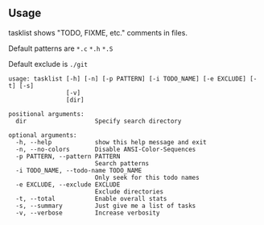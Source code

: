 ## Usage

tasklist shows "TODO, FIXME, etc." comments in files.

Default patterns are `*.c` `*.h` `*.S`

Default exclude is `./git`

```
usage: tasklist [-h] [-n] [-p PATTERN] [-i TODO_NAME] [-e EXCLUDE] [-t] [-s]
                [-v]
                [dir]

positional arguments:
  dir                   Specify search directory

optional arguments:
  -h, --help            show this help message and exit
  -n, --no-colors       Disable ANSI-Color-Sequences
  -p PATTERN, --pattern PATTERN
                        Search patterns
  -i TODO_NAME, --todo-name TODO_NAME
                        Only seek for this todo names
  -e EXCLUDE, --exclude EXCLUDE
                        Exclude directories
  -t, --total           Enable overall stats
  -s, --summary         Just give me a list of tasks
  -v, --verbose         Increase verbosity

```
